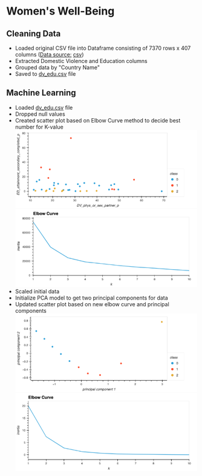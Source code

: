 # Women's Well-Being

## Cleaning Data
- Loaded original CSV file into Dataframe consisting of 7370 rows x 407 columns ([Data source:](https://www.kaggle.com/datasets/konradb/wellbeing-of-women-in-52-countries?resource=download) [csv](https://github.com/Betsy-Kalkwarf/Women-Well-Being/blob/main/Resources/livwell_lin_interpolated.csv))
- Extracted Domestic Violence and Education columns
- Grouped data by "Country Name"
- Saved to [dv_edu.csv](https://github.com/Betsy-Kalkwarf/Women-Well-Being/blob/code/dv_edu.csv) file

## Machine Learning
- Loaded [dv_edu.csv](https://github.com/Betsy-Kalkwarf/Women-Well-Being/blob/code/dv_edu.csv) file
- Dropped null values
- Created scatter plot based on Elbow Curve method to decide  best number for K-value
![scatter_plot](https://github.com/Betsy-Kalkwarf/Women-Well-Being/blob/code/Images/scatter.png)
![elbow](https://github.com/Betsy-Kalkwarf/Women-Well-Being/blob/code/Images/elbow.png)
- Scaled initial data
- Initialize PCA model to get two principal components for data
- Updated scatter plot based on new elbow curve and principal components
![scatter_pca](https://github.com/Betsy-Kalkwarf/Women-Well-Being/blob/code/Images/scatter_pca.png)
![elbow_pca](https://github.com/Betsy-Kalkwarf/Women-Well-Being/blob/code/Images/elbow_pca.png)
